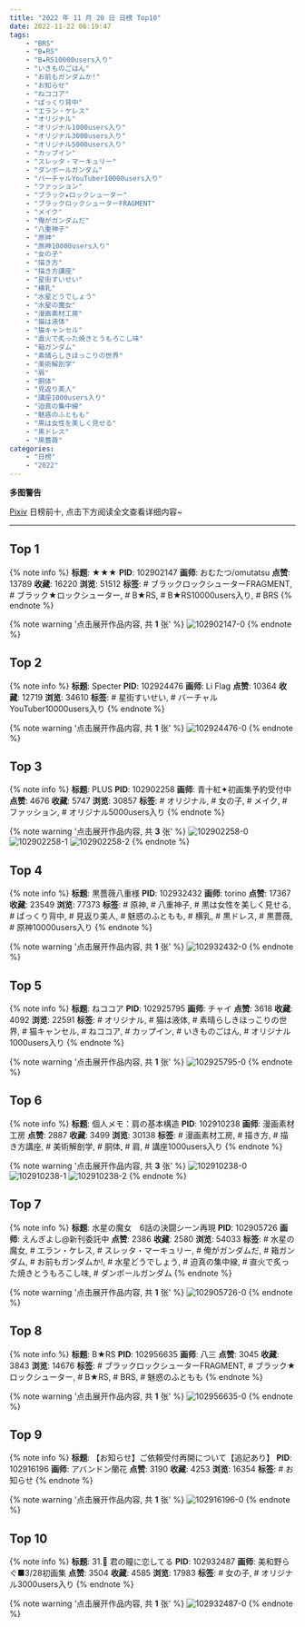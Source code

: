 ```yaml
---
title: "2022 年 11 月 20 日 日榜 Top10"
date: 2022-11-22 06:19:47
tags:
    - "BRS"
    - "B★RS"
    - "B★RS10000users入り"
    - "いきものごはん"
    - "お前もガンダムか!"
    - "お知らせ"
    - "ねココア"
    - "ぱっくり背中"
    - "エラン・ケレス"
    - "オリジナル"
    - "オリジナル1000users入り"
    - "オリジナル3000users入り"
    - "オリジナル5000users入り"
    - "カップイン"
    - "スレッタ・マーキュリー"
    - "ダンボールガンダム"
    - "バーチャルYouTuber10000users入り"
    - "ファッション"
    - "ブラック★ロックシューター"
    - "ブラックロックシューターFRAGMENT"
    - "メイク"
    - "俺がガンダムだ"
    - "八重神子"
    - "原神"
    - "原神10000users入り"
    - "女の子"
    - "描き方"
    - "描き方講座"
    - "星街すいせい"
    - "横乳"
    - "水星どうでしょう"
    - "水星の魔女"
    - "漫画素材工房"
    - "猫は液体"
    - "猫キャンセル"
    - "直火で炙った焼きとうもろこし味"
    - "箱ガンダム"
    - "素晴らしきほっこりの世界"
    - "美術解剖学"
    - "肩"
    - "胴体"
    - "見返り美人"
    - "講座1000users入り"
    - "迫真の集中線"
    - "魅惑のふともも"
    - "黒は女性を美しく見せる"
    - "黒ドレス"
    - "黒薔薇"
categories:
    - "日榜"
    - "2022"
---
```


<i class="fa fa-triangle-exclamation"></i>**多图警告**<i class="fa fa-triangle-exclamation"></i>

[Pixiv](https://www.pixiv.net/) 日榜前十, 点击下方阅读全文查看详细内容~

<!-- more -->

---

## Top 1

{% note info %}
**标题**: ★★★
**PID**: 102902147 **画师**: おむたつ/omutatsu
**点赞**: 13789 **收藏**: 16220 **浏览**: 51512
**标签**: # ブラックロックシューターFRAGMENT, # ブラック★ロックシューター, # B★RS, # B★RS10000users入り, # BRS
{% endnote %}

{% note warning '点击展开作品内容, 共 **1** 张' %}
![102902147-0](https://i.pixiv.re/img-original/img/2022/11/19/00/00/08/102902147_p0.jpg)
{% endnote %}

## Top 2

{% note info %}
**标题**: Specter
**PID**: 102924476 **画师**: Li Flag
**点赞**: 10364 **收藏**: 12719 **浏览**: 34610
**标签**: # 星街すいせい, # バーチャルYouTuber10000users入り
{% endnote %}

{% note warning '点击展开作品内容, 共 **1** 张' %}
![102924476-0](https://i.pixiv.re/img-original/img/2022/11/19/19/45/13/102924476_p0.jpg)
{% endnote %}

## Top 3

{% note info %}
**标题**: PLUS
**PID**: 102902258 **画师**: 青十紅✦初画集予約受付中
**点赞**: 4676 **收藏**: 5747 **浏览**: 30857
**标签**: # オリジナル, # 女の子, # メイク, # ファッション, # オリジナル5000users入り
{% endnote %}

{% note warning '点击展开作品内容, 共 **3** 张' %}
![102902258-0](https://i.pixiv.re/img-original/img/2022/11/19/00/00/27/102902258_p0.jpg)
![102902258-1](https://i.pixiv.re/img-original/img/2022/11/19/00/00/27/102902258_p1.jpg)
![102902258-2](https://i.pixiv.re/img-original/img/2022/11/19/00/00/27/102902258_p2.jpg)
{% endnote %}

## Top 4

{% note info %}
**标题**: 黒薔薇八重様
**PID**: 102932432 **画师**: torino
**点赞**: 17367 **收藏**: 23549 **浏览**: 77373
**标签**: # 原神, # 八重神子, # 黒は女性を美しく見せる, # ぱっくり背中, # 見返り美人, # 魅惑のふともも, # 横乳, # 黒ドレス, # 黒薔薇, # 原神10000users入り
{% endnote %}

{% note warning '点击展开作品内容, 共 **1** 张' %}
![102932432-0](https://i.pixiv.re/img-original/img/2022/11/20/00/00/11/102932432_p0.jpg)
{% endnote %}

## Top 5

{% note info %}
**标题**: ねココア
**PID**: 102925795 **画师**: チャイ
**点赞**: 3618 **收藏**: 4092 **浏览**: 22591
**标签**: # オリジナル, # 猫は液体, # 素晴らしきほっこりの世界, # 猫キャンセル, # ねココア, # カップイン, # いきものごはん, # オリジナル1000users入り
{% endnote %}

{% note warning '点击展开作品内容, 共 **1** 张' %}
![102925795-0](https://i.pixiv.re/img-original/img/2022/11/19/20/30/01/102925795_p0.png)
{% endnote %}

## Top 6

{% note info %}
**标题**: 個人メモ：肩の基本構造
**PID**: 102910238 **画师**: 漫画素材工房
**点赞**: 2887 **收藏**: 3499 **浏览**: 30138
**标签**: # 漫画素材工房, # 描き方, # 描き方講座, # 美術解剖学, # 胴体, # 肩, # 講座1000users入り
{% endnote %}

{% note warning '点击展开作品内容, 共 **3** 张' %}
![102910238-0](https://i.pixiv.re/img-original/img/2022/11/19/08/00/05/102910238_p0.jpg)
![102910238-1](https://i.pixiv.re/img-original/img/2022/11/19/08/00/05/102910238_p1.jpg)
![102910238-2](https://i.pixiv.re/img-original/img/2022/11/19/08/00/05/102910238_p2.jpg)
{% endnote %}

## Top 7

{% note info %}
**标题**: 水星の魔女　6話の決闘シーン再現
**PID**: 102905726 **画师**: えんぎよし@新刊委託中
**点赞**: 2386 **收藏**: 2580 **浏览**: 54033
**标签**: # 水星の魔女, # エラン・ケレス, # スレッタ・マーキュリー, # 俺がガンダムだ, # 箱ガンダム, # お前もガンダムか!, # 水星どうでしょう, # 迫真の集中線, # 直火で炙った焼きとうもろこし味, # ダンボールガンダム
{% endnote %}

{% note warning '点击展开作品内容, 共 **1** 张' %}
![102905726-0](https://i.pixiv.re/img-original/img/2022/11/19/12/02/52/102905726_p0.png)
{% endnote %}

## Top 8

{% note info %}
**标题**: B★RS
**PID**: 102956635 **画师**: 八三
**点赞**: 3045 **收藏**: 3843 **浏览**: 14676
**标签**: # ブラックロックシューターFRAGMENT, # ブラック★ロックシューター, # B★RS, # BRS, # 魅惑のふともも
{% endnote %}

{% note warning '点击展开作品内容, 共 **1** 张' %}
![102956635-0](https://i.pixiv.re/img-original/img/2022/11/20/20/06/42/102956635_p0.jpg)
{% endnote %}

## Top 9

{% note info %}
**标题**: 【お知らせ】ご依頼受付再開について【追記あり】
**PID**: 102916196 **画师**: アバンドン蘭花
**点赞**: 3190 **收藏**: 4253 **浏览**: 16354
**标签**: # お知らせ
{% endnote %}

{% note warning '点击展开作品内容, 共 **1** 张' %}
![102916196-0](https://i.pixiv.re/img-original/img/2022/11/19/13/44/04/102916196_p0.jpg)
{% endnote %}

## Top 10

{% note info %}
**标题**: 31.💎 君の瞳に恋してる
**PID**: 102932487 **画师**: 美和野らぐ■3/28初画集
**点赞**: 3504 **收藏**: 4585 **浏览**: 17983
**标签**: # 女の子, # オリジナル3000users入り
{% endnote %}

{% note warning '点击展开作品内容, 共 **1** 张' %}
![102932487-0](https://i.pixiv.re/img-original/img/2022/11/20/00/00/19/102932487_p0.png)
{% endnote %}
